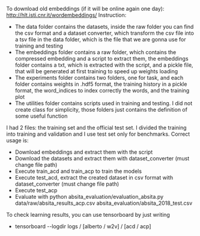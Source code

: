 To download old embeddings (if it will be online again one day): http://hlt.isti.cnr.it/wordembeddings/
Instruction:
- The data folder contains the datasets, inside the raw folder you can find the csv format and a dataset converter, which transform the csv file into  a tsv file in the data folder, which is the file that we are gonna use for training and testing
- The embeddings folder contains a raw folder, which contains the compressed embedding and a script to extract them, the embeddings folder contains a txt, which is extracted with the script, and a pickle file, that will be generated at first training to speed up weights loading
- The experiments folder contains two folders, one for task, and each folder contains weights in .hdf5 format, the training history in a pickle format, the word_indices to index correctly the words, and the training plot
- The utilities folder contains scripts used in training and testing. I did not create class for simplicity, those folders just contains the definition of some useful function

I had 2 files: the training set and the official test set. I divided the training into training and validation and I use test set only for benchmarks.
Correct usage is:
- Download embeddings and extract them with the script
- Download the datasets and extract them with dataset_converter (must change file path)
- Execute train_acd and train_acp to train the models
- Execute test_acd, extract the created dataset in csv format with dataset_converter (must change file path)
- Execute test_acp
- Evaluate with python absita_evaluation/evaluation_absita.py data/raw/absita_results_acp.csv absita_evaluation/absita_2018_test.csv 

To check learning results, you can use tensorboard by just writing
- tensorboard --logdir logs / [alberto / w2v] / [acd / acp]